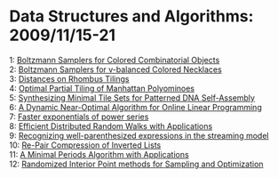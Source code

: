 # Data Structures and Algorithms: 2009/11/15-21  
1: [Boltzmann Samplers for Colored Combinatorial Objects](https://doi.org/10.48550/arXiv.0911.2801)  
2: [Boltzmann Samplers for v-balanced Colored Necklaces](https://doi.org/10.48550/arXiv.0911.2802)  
3: [Distances on Rhombus Tilings](https://doi.org/10.48550/arXiv.0911.2804)  
4: [Optimal Partial Tiling of Manhattan Polyominoes](https://doi.org/10.48550/arXiv.0911.2805)  
5: [Synthesizing Minimal Tile Sets for Patterned DNA Self-Assembly](https://doi.org/10.48550/arXiv.0911.2924)  
6: [A Dynamic Near-Optimal Algorithm for Online Linear Programming](https://doi.org/10.48550/arXiv.0911.2974)  
7: [Faster exponentials of power series](https://doi.org/10.48550/arXiv.0911.3110)  
8: [Efficient Distributed Random Walks with Applications](https://doi.org/10.48550/arXiv.0911.3195)  
9: [Recognizing well-parenthesized expressions in the streaming model](https://doi.org/10.48550/arXiv.0911.3291)  
10: [Re-Pair Compression of Inverted Lists](https://doi.org/10.48550/arXiv.0911.3318)  
11: [A Minimal Periods Algorithm with Applications](https://doi.org/10.48550/arXiv.0911.3355)  
12: [Randomized Interior Point methods for Sampling and Optimization](https://doi.org/10.48550/arXiv.0911.3950)  